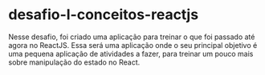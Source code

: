 # desafio-I-conceitos-reactjs


Nesse desafio, foi criado uma aplicação para treinar o que foi passado
até agora no ReactJS. Essa será uma aplicação onde o seu principal objetivo é 
uma pequena aplicação de atividades a fazer, para treinar um pouco mais sobre 
manipulação do estado no React.
